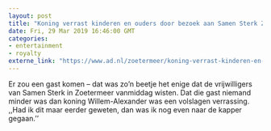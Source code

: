 ```yaml
---
layout: post
title: "Koning verrast kinderen en ouders door bezoek aan Samen Sterk Zoetermeer"
date: Fri, 29 Mar 2019 16:46:00 GMT
categories: 
- entertainment 
- royalty 
externe_link: "https://www.ad.nl/zoetermeer/koning-verrast-kinderen-en-ouders-door-bezoek-aan-samen-sterk-zoetermeer~a8d0fe98/"
---
```


Er zou een gast komen – dat was zo’n beetje het enige dat de vrijwilligers van Samen Sterk in Zoetermeer vanmiddag wisten. Dat die gast niemand minder was dan koning Willem-Alexander was een volslagen verrassing. ,,Had ik dit maar eerder geweten, dan was ik nog even naar de kapper gegaan.’’
